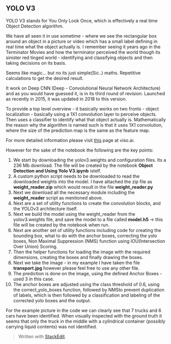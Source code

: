 ## YOLO V3

YOLO V3 stands for You Only Look Once, which is effectively a real time Object Detection algorithm.

We have all seen it in use sometime - where we see the rectangular box around an object in a picture or video which has a small label defining in real time what the object actually is.  I remember seeing it years ago in the Terminator Movies and how the terminator perceived the world though its sinister red tinged world - identifying and classifying objects and then taking decisions on its basis.

Seems like magic... but no its just simple(Sic..) maths.  Repetitive calculations to get the desired result.

It work on Deep CNN (Deep - Convolutional Neural Network Architecture) and as you would have guessed it, is in its third round of revision.  Launched as recently in 2015, it was updated in 2018 to this version.

To provide a top level overview - it basically works on two fronts - object localization - basically using a 1X1 convolution layer to perceive objects.  Then uses a classifier to identify what that object actually is.  Mathematically the reason why the algorithm is named such is that it uses 1X1 convolution, where the size of the prediction map is the same as the feature map.

For more detailed information please visit [this](https://viso.ai/deep-learning/yolov3-overview/) page at viso.ai.  

However for the sake of the notebook the following are the key points:

 1. We start by downloading the yolov3.weights and configuration files.  Its a 236 Mb download.  The file will be created by the notebook **Object Detection and Using Yolo V3.ipynb** istelf.
 2. A custom python script needs to be downloaded to read the downloaded weights into the model.  I have attached the zip file as **weight_reader.zip**  which would result in the file **weight_reader.py**
 3. Next we download all the necessary module including the **weight_reader** script as mentioned above.
 4. Next are a set of utility functions to create the convolution blocks, and the YOLOv3 architecture itself.
 5. Next we build the model using the weight_reader from the yolov3.weights file, and save the model to a file called **model.h5** -> this file will be created by the notebook when run.
 6. Next are another set of utility functions including code for creating the bounding box, what to do with the anchor boxes, correcting the yolo boxes, Non Maximal Suppression (NMS) function using IOU(Intersection Over Union) Scoring.
 7. Then the helper functions for loading the image with the required dimensions, creating the boxes and finally drawing the boxes.
 8. Next we take the image - in my example I have taken the file **transport.jpg** however please feel free to use any other file.
 9. The prediction is done on the image, using the defined Anchor Boxes - used 3 in this case.
 10. The anchor boxes are adjusted using the class threshold of 0.6, using the correct_yolo_boxes function, followed by NMSto prevent duplication of labels, which is then followed by a classification and labeling of the corrected yolo boxes and the output.

For the example picture in the code we can clearly see that 7 trucks and 6 cars have been identified. When visually inspected with the ground truth it seems that only the truck in the middle with a cylindrical container (possibly carrying liquid contents) was not identified.

> Written with [StackEdit](https://stackedit.io/).
